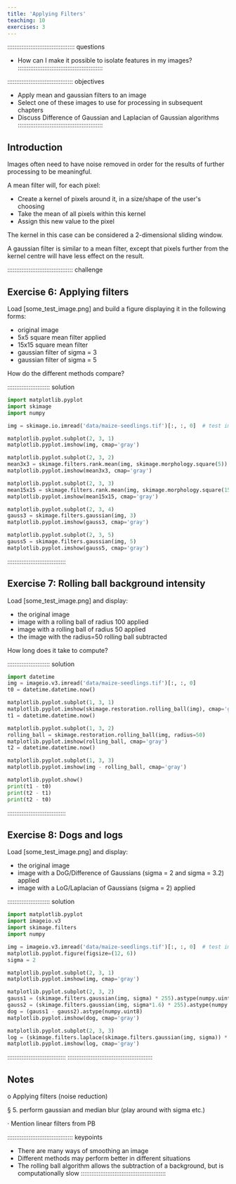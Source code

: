 ```yaml
---
title: 'Applying Filters'
teaching: 10
exercises: 3
---
```


:::::::::::::::::::::::::::::::::::::: questions
- How can I make it possible to isolate features in my images?
::::::::::::::::::::::::::::::::::::::::::::::::

::::::::::::::::::::::::::::::::::::: objectives
- Apply mean and gaussian filters to an image
- Select one of these images to use for processing in subsequent chapters
- Discuss Difference of Gaussian and Laplacian of Gaussian algorithms
::::::::::::::::::::::::::::::::::::::::::::::::

## Introduction

Images often need to have noise removed in order for the results of further
processing to be meaningful.

A mean filter will, for each pixel:
  - Create a kernel of pixels around it, in a size/shape of the user's choosing
  - Take the mean of all pixels within this kernel
  - Assign this new value to the pixel

The kernel in this case can be considered a 2-dimensional sliding window.

A gaussian filter is similar to a mean filter, except that pixels further from the
kernel centre will have less effect on the result.

::::::::::::::::::::::::::::::::::::: challenge 

## Exercise 6: Applying filters

Load [some_test_image.png] and build a figure displaying it in the following forms:
- original image
- 5x5 square mean filter applied
- 15x15 square mean filter
- gaussian filter of sigma = 3
- gaussian filter of sigma = 5

How do the different methods compare?

:::::::::::::::::::::::: solution
```python
import matplotlib.pyplot
import skimage
import numpy

img = skimage.io.imread('data/maize-seedlings.tif')[:, :, 0]  # test image

matplotlib.pyplot.subplot(2, 3, 1)
matplotlib.pyplot.imshow(img, cmap='gray')

matplotlib.pyplot.subplot(2, 3, 2)
mean3x3 = skimage.filters.rank.mean(img, skimage.morphology.square(5))
matplotlib.pyplot.imshow(mean3x3, cmap='gray')

matplotlib.pyplot.subplot(2, 3, 3)
mean15x15 = skimage.filters.rank.mean(img, skimage.morphology.square(15))
matplotlib.pyplot.imshow(mean15x15, cmap='gray')

matplotlib.pyplot.subplot(2, 3, 4)
gauss3 = skimage.filters.gaussian(img, 3)
matplotlib.pyplot.imshow(gauss3, cmap='gray')

matplotlib.pyplot.subplot(2, 3, 5)
gauss5 = skimage.filters.gaussian(img, 5)
matplotlib.pyplot.imshow(gauss5, cmap='gray')
```
:::::::::::::::::::::::::::::::::

## Exercise 7: Rolling ball background intensity

Load [some_test_image.png] and display:

- the original image
- image with a rolling ball of radius 100 applied
- image with a rolling ball of radius 50 applied
- the image with the radius=50 rolling ball subtracted

How long does it take to compute?

:::::::::::::::::::::::: solution 

```python
import datetime
img = imageio.v3.imread('data/maize-seedlings.tif')[:, :, 0]
t0 = datetime.datetime.now()

matplotlib.pyplot.subplot(1, 3, 1)
matplotlib.pyplot.imshow(skimage.restoration.rolling_ball(img), cmap='gray')
t1 = datetime.datetime.now()

matplotlib.pyplot.subplot(1, 3, 2)
rolling_ball = skimage.restoration.rolling_ball(img, radius=50)
matplotlib.pyplot.imshow(rolling_ball, cmap='gray')
t2 = datetime.datetime.now()

matplotlib.pyplot.subplot(1, 3, 3)
matplotlib.pyplot.imshow(img - rolling_ball, cmap='gray')

matplotlib.pyplot.show()
print(t1 - t0)
print(t2 - t1)
print(t2 - t0)
```
:::::::::::::::::::::::::::::::::

## Exercise 8: Dogs and logs

Load [some_test_image.png] and display:

- the original image
- image with a DoG/Difference of Gaussians (sigma = 2 and sigma = 3.2) applied
- image with a LoG/Laplacian of Gaussians (sigma = 2) applied

:::::::::::::::::::::::: solution 

```python
import matplotlib.pyplot
import imageio.v3
import skimage.filters
import numpy

img = imageio.v3.imread('data/maize-seedlings.tif')[:, :, 0]  # test image
matplotlib.pyplot.figure(figsize=(12, 6))
sigma = 2

matplotlib.pyplot.subplot(2, 3, 1)
matplotlib.pyplot.imshow(img, cmap='gray')

matplotlib.pyplot.subplot(2, 3, 2)
gauss1 = (skimage.filters.gaussian(img, sigma) * 255).astype(numpy.uint8) 
gauss2 = (skimage.filters.gaussian(img, sigma*1.6) * 255).astype(numpy.uint8)
dog = (gauss1 - gauss2).astype(numpy.uint8)
matplotlib.pyplot.imshow(dog, cmap='gray')

matplotlib.pyplot.subplot(2, 3, 3)
log = (skimage.filters.laplace(skimage.filters.gaussian(img, sigma)) * 255).astype(numpy.uint8)
matplotlib.pyplot.imshow(log, cmap='gray')
```
:::::::::::::::::::::::::::::::::
::::::::::::::::::::::::::::::::::::::::::::::::

## Notes

o Applying filters (noise reduction)

§ 5. perform gaussian and median blur (play around with sigma etc.)

· Mention linear filters from PB

::::::::::::::::::::::::::::::::::::: keypoints 
- There are many ways of smoothing an image
- Different methods may perform better in different situations
- The rolling ball algorithm allows the subtraction of a background, but is computationally slow
::::::::::::::::::::::::::::::::::::::::::::::::
